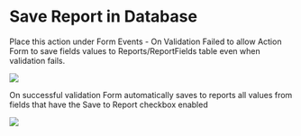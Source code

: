 # Save Report in Database

Place this action under Form Events - On Validation Failed to allow Action Form to save fields values to Reports/ReportFields table even when validation fails.

![](//static.dnnsharp.com/documentation/save_report_in_db.png)

On successful validation Form automatically saves to reports all values from fields that have the Save to Report checkbox enabled

![](//static.dnnsharp.com/documentation/save_to_report_checkbox.png)


